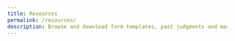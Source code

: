 ```yaml
---
title: Resources
permalink: /resources/
description: Browse and download form templates, past judgments and more.
---
```

